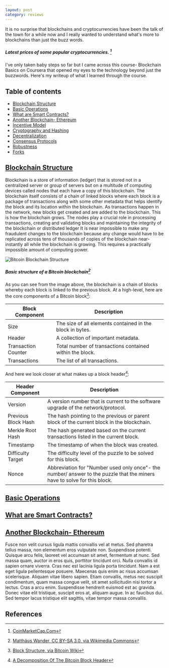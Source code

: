 ```yaml
---
layout: post
category: reviews
---
```


It is no surprise that blockchains and cryptocurrencies have been the talk of the town for a while now and I really wanted to understand what's more to blockchains than just the buzz words.

<script type="text/javascript" src="https://files.coinmarketcap.com/static/widget/coinPriceBlock.js"></script><div id="coinmarketcap-widget-coin-price-block" coins="1,1027,825,74" currency="USD" theme="light" transparent="false" show-symbol-logo="true"></div>
##### Latest prices of some popular cryptocurrencies. [^1]

I've only taken baby steps so far but I came across this course- Blockchain Basics on Coursera that opened my eyes to the technology beyond just the buzzwords. Here's my writeup of what I learned through the course.

## Table of contents
- [Blockchain Structure](#blockchain-structure)
- [Basic Operations](#basic-operations)
- [What are Smart Contracts?](#smart-contracts)
- [Another Blockchain- Ethereum](#ethereum)
- [Incentive Model](#incentive-model)
- [Cryptography and Hashing](#cryptography-and-hashing)
- [Decentralization](#decentralization)
- [Consensus Protocols](#consensus-protocols)
- [Robustness](#robustness)
- [Forks](#forks)

## [Blockchain Structure](#blockchain-structure)

Blockchain is a store of information (ledger) that is stored not in a centralized server or group of servers but on a multitude of computing devices called nodes that each have a copy of this blockchain. The blockchain itself consists of a chain of linked blocks where each block is a package of transactions along with some other metadata that helps identify the block and its location within the blockchain. As transactions happen in the network, new blocks get created and are added to the blockchain. This is how the blockchain grows. The nodes play a crucial role in processing transactions, creating and validating blocks and maintaining the integrity of the blockchain or distributed ledger It is near impossible to make any fraudulent changes to the blockchain because any change would have to be replicated across tens of thousands of copies of the blockchain near-instantly all while the blockchain is growing. This requires a practically impossible amount of computing power.

![Bitcoin Blockchain Structure](https://adikamath.github.io/assets/images/2021-06-03-blockchain-basics/Bitcoin_Block_Data.png)
##### Basic structure of a Bitcoin blockchain[^2]

As you can see from the image above, the blockchain is a chain of blocks whereby each block is linked to the previous block. At a high-level, here are the core components of a Bitcoin block[^3]:

| Block Component     | Description                                               |
|---------------------|-----------------------------------------------------------|
| Size                | The size of all elements contained in the block in bytes. |
| Header              | A collection of important metadata.                       |
| Transaction Counter | Total number of transactions contained within the block.  |
| Transactions        | The list of all transactions.                             |

And here we look closer at what makes up a block header[^4]:

| Header Component    | Description                                                                                                              |
|---------------------|--------------------------------------------------------------------------------------------------------------------------|
| Version             | A version number that is current to the software upgrade of the network/protocol.                                        |
| Previous Block Hash | The hash pointing to the previous or parent block of the current block in the blockchain.                                |
| Merkle Root Hash    | The hash generated based on the current transactions listed in the current block.                                        |
| Timestamp           | The timestamp of when the block was created.                                                                             |
| Difficulty Target   | The difficulty level of the puzzle to be solved for this block.                                                          |
| Nonce               | Abbreviation for "Number used only once"- the number/ answer to the puzzle that the miners have to solve for this block. |


## [Basic Operations](#basic-operations)



## [What are Smart Contracts?](#smart-contracts)



## [Another Blockchain- Ethereum](#ethereum)

Fusce non velit cursus ligula mattis convallis vel at metus. Sed pharetra tellus massa, non elementum eros vulputate non. Suspendisse potenti. Quisque arcu felis, laoreet vel accumsan sit amet, fermentum at nunc. Sed massa quam, auctor in eros quis, porttitor tincidunt orci. Nulla convallis id sapien ornare viverra. Cras nec est lacinia ligula porta tincidunt. Nam a est eget ligula pellentesque posuere. Maecenas quis enim ac risus accumsan scelerisque. Aliquam vitae libero sapien. Etiam convallis, metus nec suscipit condimentum, quam massa congue velit, sit amet sollicitudin nisi tortor a lectus. Cras a arcu enim. Suspendisse hendrerit euismod est ac gravida. Donec vitae elit tristique, suscipit eros at, aliquam augue. In ac faucibus dui. Sed tempor lacus tristique elit sagittis, vitae tempor massa convallis.

## References

[^1]: [CoinMarketCap.Com](https://www.coinmarketcap.com)
[^2]: [Matthäus Wander, CC BY-SA 3.0, via Wikimedia Commons](<https://creativecommons.org/licenses/by-sa/3.0>)
[^3]: [Block Structure, via Bitcoin Wiki](https://en.bitcoin.it/wiki/Block)
[^4]: [A Decomposition Of The Bitcoin Block Header](https://www.datadriveninvestor.com/2019/11/21/a-decomposition-of-the-bitcoin-block-header/)
